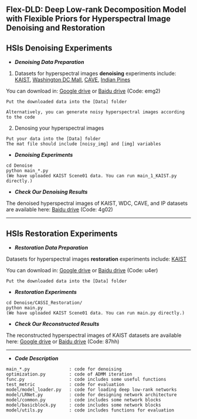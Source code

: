 ## Flex-DLD: Deep Low-rank Decomposition Model with Flexible Priors for Hyperspectral Image Denoising and Restoration

## HSIs Denoising Experiments
- ***Denoising Data Preparation***

1) Datasets for hyperspectral images **denoising** experiments include: [KAIST](https://drive.google.com/drive/folders/1EmTZoOkfKnPQHfMCxcYyGH9uJJxzAz_5?usp=sharing), [Washington DC Mall](https://drive.google.com/drive/folders/12QBJk2EvaqjEdd5hNGPICzunT3NZk2XZ?usp=sharing), [CAVE](https://drive.google.com/drive/folders/1MwhGEpO6BzZYZkKtIME-mkFwgdIBBNbL?usp=sharing), [Indian Pines](https://drive.google.com/drive/folders/1vAkEki8JQMP3cavSVIf27b5XVOVudFjm?usp=drive_link)


You can download in: [Google drive](https://drive.google.com/drive/folders/1y9wa5fv87D73zW-F2N-5_wK3qPVLq12E?usp=sharing) or [Baidu drive](https://pan.baidu.com/s/1NC-NcqVTR1yIFZyaE0aNOg) (Code: emg2)

```
Put the downloaded data into the [Data] folder

Alternatively, you can generate noisy hyperspectral images according to the code
```

2) Denosing your hyperspectral images

```
Put your data into the [Data] folder
The mat file should include [noisy_img] and [img] variables
```

- ***Denoising Experiments***

```
cd Denoise
python main_*.py
(We have uploaded KAIST Scene01 data. You can run main_1_KAIST.py directly.)
```

- ***Check Our Denoising Results***
  
The denoised hyperspectral images of KAIST, WDC, CAVE, and IP datasets are available here: [Baidu drive](https://pan.baidu.com/s/1vGzzZmltadKDqTf2CPkWxw) (Code: 4g02)







---
## HSIs Restoration Experiments
- ***Restoration Data Preparation***
  
Datasets for hyperspectral images **restoration** experiments include: [KAIST](https://drive.google.com/drive/folders/1f_vAYwCmXp1kNcg54yLO145I_tzdpwIs?usp=drive_link)


You can download in: [Google drive](https://drive.google.com/drive/folders/1f_vAYwCmXp1kNcg54yLO145I_tzdpwIs?usp=drive_link) or [Baidu drive](https://pan.baidu.com/s/1mdLWXgvzkmQscfZu4t4M7A) (Code: u4er)

```
Put the downloaded data into the [Data] folder
```

- ***Restoration Experiments***

```
cd Denoise/CASSI_Restoration/
python main.py
(We have uploaded KAIST Scene01 data. You can run main.py directly.)
```

- ***Check Our Reconstructed Results***
  
The reconstructed hyperspectral images of KAIST datasets are available here: [Google drive](https://drive.google.com/drive/folders/1FM5JxG6OmKfCk8rVtFfwtOMthxTfvpNx?usp=sharing) or [Baidu drive](https://pan.baidu.com/s/1LJ0W7QiTajowGZp_XCVVRw ) (Code: 87hh)







---
- ***Code Description***
```
main_*.py               : code for denoising
optimization.py         : code of ADMM iteration
func.py                 : code includes some useful functions
test_metric             : code for evaluation
model/model_loader.py   : code for loading deep low-rank networks
model/LRNet.py          : code for designing network architecture
model/common.py         : code includes some network blocks
model/basicblock.py     : code includes some network blocks
model/utils.py          : code includes functions for evaluation
```
